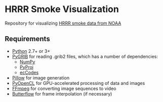 # HRRR Smoke Visualization

Repository for visualizing [HRRR smoke data from NOAA](https://rapidrefresh.noaa.gov/hrrr/HRRRsmoke/)

## Requirements

- [Python](https://www.python.org/) 2.7+ or 3+
- [PyGRIB](https://github.com/jswhit/pygrib) for reading .grib2 files, which has a number of dependencies:
  - [NumPy](http://www.numpy.org/)
  - [PyProj](https://github.com/jswhit/pyproj)
  - [ecCodes](https://confluence.ecmwf.int//display/ECC/ecCodes+Home)
- [Pillow](https://pillow.readthedocs.io/en/stable/) for image generation
- [PyOpenCL](https://mathema.tician.de/software/pyopencl/) for GPU-accelerated processing of data and images
- [FFmpeg](https://www.ffmpeg.org/) for converting image sequences to video
- [Butterflow](https://github.com/dthpham/butterflow) for frame interpolation (if necessary)
